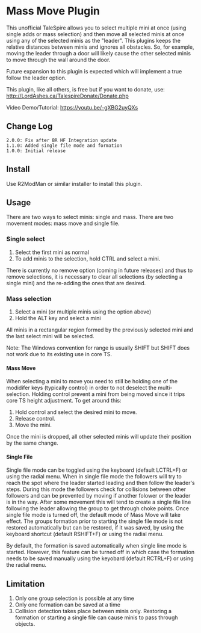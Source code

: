 # Mass Move Plugin

This unofficial TaleSpire allows you to select multiple mini at once (using single adds or mass selection) and then move
all selected minis at once using any of the selected minis as the "leader". This plugins keeps the relative distances
between minis and ignores all obstacles. So, for example, moving the leader through a door will likely cause the other
selected minis to move through the wall around the door.

Future expansion to this plugin is expected which will implement a true follow the leader option.

This plugin, like all others, is free but if you want to donate, use: http://LordAshes.ca/TalespireDonate/Donate.php

Video Demo/Tutorial: https://youtu.be/-gXBG2uyQXs

## Change Log

```
2.0.0: Fix after BR HF Integration update
1.1.0: Added single file mode and formation
1.0.0: Initial release
```

## Install

Use R2ModMan or similar installer to install this plugin.

## Usage

There are two ways to select minis: single and mass.
There are two movement modes: mass move and single file.

### Single select

1. Select the first mini as normal
2. To add minis to the selection, hold CTRL and select a mini.

There is currently no remove option (coming in future releases) and thus to remove selections, it is necessary to clear
all selections (by selecting a single mini) and the re-adding the ones that are desired.

### Mass selection

1. Select a mini (or multiple minis using the option above)
2. Hold the ALT key and select a mini

All minis in a rectangular region formed by the previously selected mini and the last select mini will be selected.

Note: The Windows convention for range is usually SHIFT but SHIFT does not work due to its existing use in core TS.


#### Mass Move

When selecting a mini to move you need to still be holding one of the modidifer keys (typically control) in order to
not deselect the multi-selection. Holding control prevent a mini from being moved since it trips core TS height
adjustment. To get around this:

1. Hold control and select the desired mini to move.
2. Release control.
3. Move the mini.

Once the mini is dropped, all other selected minis will update their position by the same change.

#### Single File

Single file mode can be toggled using the keyboard (default LCTRL+F) or using the radial menu. When in single file mode
the followers will try to reach the spot where the leader started leading and then follow the leader's steps. During this
mode the followers check for collisions between other followers and can be prevented by moving if another folower or the
leader is in the way. After some movement this will tend to create a single file line following the leader allowing the
group to get through choke points. Once single file mode is turned off, the default mode of Mass Move will take effect.
The groups formation prior to starting the single file mode is not restored automatically but can be restored, if it was
saved, by using the keyboard shortcut (default RSHIFT+F) or using the radial menu.

By default, the formation is saved automatically when single line mode is started. However, this feature can be turned off
in which case the formation needs to be saved manually using the keyobard (default RCTRL+F) or using the radial menu.

## Limitation

1. Only one group selection is possible at any time
2. Only one formation can be saved at a time
3. Collision detection takes place between minis only. Restoring a formation or starting a single file can cause minis to
   pass through objects.
